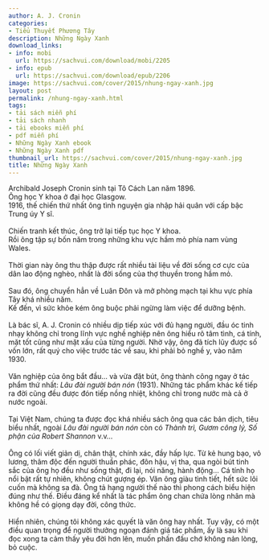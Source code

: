 ```yaml
---
author: A. J. Cronin
categories:
- Tiểu Thuyết Phương Tây
description: Những Ngày Xanh
download_links:
- info: mobi
  url: https://sachvui.com/download/mobi/2205
- info: epub
  url: https://sachvui.com/download/epub/2206
image: https://sachvui.com/cover/2015/nhung-ngay-xanh.jpg
layout: post
permalink: /nhung-ngay-xanh.html
tags:
- tải sách miễn phí
- tải sách nhanh
- tải ebooks miễn phí
- pdf miễn phí
- Những Ngày Xanh ebook
- Những Ngày Xanh pdf
thumbnail_url: https://sachvui.com/cover/2015/nhung-ngay-xanh.jpg
title: Những Ngày Xanh
---
```


 <div class="item-desc text-justify"> <p>Archibald Joseph Cronin sinh tại Tô Cách Lan năm 1896. <br>Ông học Y khoa ở đại học Glasgow. <br>1916, thế chiến thứ nhất ông tình nguyện gia nhập hải quân với cấp bậc Trung úy Y sĩ. <br><br>Chiến tranh kết thúc, ông trở lại tiếp tục học Y khoa. <br>Rồi ông tập sự bốn năm trong những khu vực hầm mỏ phía nam vùng Wales. <br><br>Thời gian này ông thu thập được rất nhiều tài liệu về đời sống cơ cực của dân lao động nghèo, nhất là đời sống của thợ thuyền trong hầm mỏ. <br><br>Sau đó, ông chuyển hẳn về Luân Đôn và mở phòng mạch tại khu vực phía Tây khá nhiều năm. <br>Kế đến, vì sức khỏe kém ông buộc phải ngừng làm việc để dưỡng bệnh. <br><br>Là bác sĩ, A. J. Cronin có nhiều dịp tiếp xúc với đủ hạng người, đầu óc tinh nhạy không chỉ trong lĩnh vực nghề nghiệp nên ông hiểu rõ tâm tình, cá tính, mặt tốt cũng như mặt xấu của từng người. Nhờ vậy, ông đã tích lũy được số vốn lớn, rất quý cho việc trước tác về sau, khi phải bỏ nghề y, vào năm 1930. <br><br>Văn nghiệp của ông bắt đầu… và vừa đặt bút, ông thành công ngay ở tác phẩm thứ nhất: <em>Lâu đài người bán nón</em> (1931). Những tác phẩm khác kế tiếp ra đời cũng đều được đón tiếp nồng nhiệt, không chỉ trong nước mà cả ở nước ngoài. <br><br>Tại Việt Nam, chúng ta được đọc khá nhiều sách ông qua các bản dịch, tiêu biểu nhất, ngoài <em>Lâu đài người bán nón</em> còn có <em>Thành trì, Gươm công lý, Số phận của Robert Shannon</em> v.v… <br><br>Ông có lối viết giản dị, chân thật, chính xác, đầy hấp lực. Từ kẻ hung bạo, vô lương, thâm độc đến người thuần phác, đôn hậu, vị tha, qua ngòi bút tinh sắc của ông họ đều như sống thật, đi lại, nói năng, hành động… Cá tính họ nổi bật rất tự nhiên, không chút gượng ép. Văn ông giàu tình tiết, hết sức lôi cuốn mà không sa đà. Ông tả hạng người thế nào thì phong cách biểu hiện đúng như thế. Điều đáng kể nhất là tác phẩm ông chan chứa lòng nhân mà không hề có giọng dạy đời, công thức. <br><br>Hiển nhiên, chúng tôi không xác quyết là văn ông hay nhất. Tuy vậy, có một điều quan trọng để người thưởng ngoạn đánh giá tác phẩm, ấy là sau khi đọc xong ta cảm thấy yêu đời hơn lên, muốn phấn đấu chớ không nản lòng, bỏ cuộc. </p> </div>